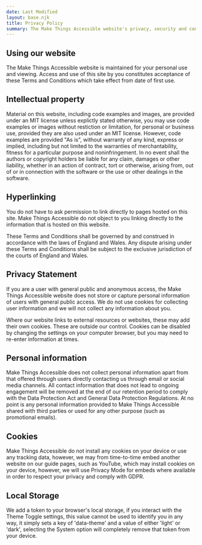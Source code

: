 ```yaml
---
date: Last Modified
layout: base.njk
title: Privacy Policy
summary: The Make Things Accessible website's privacy, security and content policy, for the complete peace of mind of all our users
---
```

## Using our website
The Make Things Accessible website is maintained for your personal use and viewing. Access and use of this site by you constitutes acceptance of these Terms and Conditions which take effect from date of first use.

## Intellectual property
Material on this website, including code examples and images, are provided under an MIT license unless explictly stated otherwise, you may use code examples or images without restiction or limitation, for personal or business use, provided they are also used under an MIT license. However, code examples are provided "As is", without warranty of any kind, express or implied, including but not limited to the warranties of merchantability, fitness for a particular purpose and noninfringement. In no event shall the authors or copyright holders be liable for any claim, damages or other liability, whether in an action of contract, tort or otherwise, arising from, out of or in connection with the software or the use or other dealings in the software.

## Hyperlinking
You do not have to ask permission to link directly to pages hosted on this site. Make Things Accessible do not object to you linking directly to the information that is hosted on this website. 


These Terms and Conditions shall be governed by and construed in accordance with the laws of England and Wales. Any dispute arising under these Terms and Conditions shall be subject to the exclusive jurisdiction of the courts of England and Wales.
## Privacy Statement
If you are a user with general public and anonymous access, the Make Things Accessible website does not store or capture personal information of users with general public access. We do not use cookies for collecting user information and we will not collect any information about you.

Where our website links to external resources or websites, these may add their own cookies. These are outside our control. Cookies can be disabled by changing the settings on your computer browser, but you may need to re-enter information at times.

## Personal information
Make Things Accessible does not collect personal information apart from that offered through users directly contacting us through email or social media channels. All contact information that does not lead to ongoing engagement will be removed at the end of our retention period to comply with the Data Protection Act and General Data Protection Regulations. At no point is any personal information provided to Make Things Accessible shared with third parties or used for any other purpose (such as promotional emails).

## Cookies
Make Things Accessible do not install any cookies on your device or use any tracking data, however, we may from time-to-time embed another website on our guide pages, such as YouTube, which may install cookies on your device, however, we will use Privacy Mode for embeds where available in order to respect your privacy and comply with GDPR.

## Local Storage

We add a token to your browser's local storage, if you interact with the Theme Toggle settings, this value cannot be used to identify you in any way, it simply sets a key of 'data-theme' and a value of either 'light' or 'dark', selecting the System option will completely remove that token from your device.
